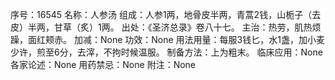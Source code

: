 序号：16545
名称：人参汤
组成：人参1两，地骨皮半两，青蒿2钱，山栀子（去皮）半两，甘草（炙）1两。
出处：《圣济总录》卷八十七。
主治：热劳，肌热烦躁，面红颊赤。
加减：None
功效：None
用法用量：每服3钱匕，水1盏，加小麦少许，煎至6分，去滓，不拘时候温服。
制备方法：上为粗末。
临床应用：None
各家论述：None
用药禁忌：None
附注：None
